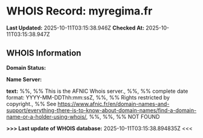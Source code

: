 # WHOIS Record: myregima.fr

**Last Updated:** 2025-10-11T03:15:38.946Z
**Checked At:** 2025-10-11T03:15:38.947Z

## WHOIS Information

**Domain Status:** 

**Name Server:** 

**text:** %%, %% This is the AFNIC Whois server., %%, %% complete date format: YYYY-MM-DDThh:mm:ssZ, %%, %% Rights restricted by copyright., %% See https://www.afnic.fr/en/domain-names-and-support/everything-there-is-to-know-about-domain-names/find-a-domain-name-or-a-holder-using-whois/, %%, %%, %% NOT FOUND

**>>> Last update of WHOIS database:** 2025-10-11T03:15:38.894835Z <<<

